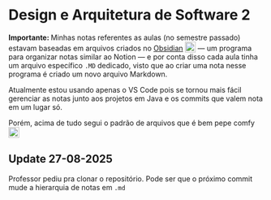 # Design e Arquitetura de Software 2

<p float="left">
  <strong>Importante: </strong>Minhas notas referentes as aulas (no semestre passado) estavam baseadas em arquivos criados no <a href="https://obsidian.md/">Obsidian</a>
  <img src="https://upload.wikimedia.org/wikipedia/commons/1/10/2023_Obsidian_logo.svg" width="21" title="obsidian_logo" style="vertical-align: text-bottom;" /> — um programa para organizar notas similar ao Notion — e por conta disso cada aula tinha um arquivo específico <code>.MD</code> dedicado, visto que ao criar uma nota nesse programa é criado um novo arquivo Markdown.
</p>

Atualmente estou usando apenas o VS Code pois se tornou mais fácil gerenciar as notas junto aos projetos em Java e os commits que valem nota em um lugar só. 

<p float="left">
  Porém, acima de tudo segui o padrão de arquivos que é bem pepe comfy 
  <img src="https://i.imgur.com/tmWRanf.png" width="21" title="pepe_comfy" style="vertical-align: text-bottom;"/>
</p>



## Update 27-08-2025

Professor pediu pra clonar o repositório. Pode ser que o próximo commit mude a hierarquia de notas em `.md`